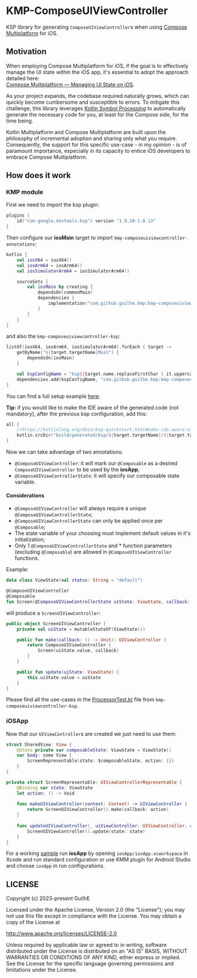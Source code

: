 # KMP-ComposeUIViewController

KSP library for generating `ComposeUIViewController`s when using [Compose Multiplatform](https://www.jetbrains.com/lp/compose-multiplatform/) for iOS.

## Motivation

When employing Compose Multiplatform for iOS, if the goal is to effectively manage the UI state within the iOS app, it's essential to adopt the approach detailed here:  
[Compose Multiplatform — Managing UI State on iOS](https://proandroiddev.com/compose-multiplatform-managing-ui-state-on-ios-45d37effeda9).  

As your project expands, the codebase required naturally grows, which can quickly become cumbersome and susceptible to errors. To mitigate this challenge, this library leverages [Kotlin Symbol Processing](https://kotlinlang.org/docs/ksp-overview.html) to automatically generate the necessary code for you, at least for the Compose side, for the time being.

Kotlin Multiplatform and Compose Multiplatform are built upon the philosophy of incremental adoption and sharing only what you require. Consequently, the support for this specific use-case - in my opinion - is of paramount importance, especially in its capacity to entice iOS developers to embrace Compose Multiplatform.

## How does it work

### KMP module
First we need to import the ksp plugin:
```kotlin
plugins {
    id("com.google.devtools.ksp") version "1.9.10-1.0.13"
}
```
Then configure our **iosMain** target to import `kmp-composeuiviewcontroller-annotations`:
```kotlin
kotlin {
    val iosX64 = iosX64()
    val iosArm64 = iosArm64()
    val iosSimulatorArm64 = iosSimulatorArm64()

    sourceSets {
        val iosMain by creating {
            dependsOn(commonMain)
            dependencies {
                implementation("com.github.guilhe.kmp:kmp-composeuiviewcontroller-annotations:${LASTEST_VERSION}")
            }
        }
    }
}
```
and also the `kmp-composeuiviewcontroller-ksp`:
```kotlin
listOf(iosX64, iosArm64, iosSimulatorArm64).forEach { target ->
    getByName("${target.targetName}Main") {
        dependsOn(iosMain)
    }

    val kspConfigName = "ksp${target.name.replaceFirstChar { it.uppercaseChar() }}"
    dependencies.add(kspConfigName, "com.github.guilhe.kmp:kmp-composeuiviewcontroller-ksp:${LASTEST_VERISON}")
}
```
You can find a full setup example [here](sample/shared/build.gradle.kts).

**Tip:** if you would like to make the IDE aware of the generated code (not mandatory), after the previous ksp configuration, add this:
```kotlin
all {
    //https://kotlinlang.org/docs/ksp-quickstart.html#make-ide-aware-of-generated-code
    kotlin.srcDir("build/generated/ksp/${target.targetName}/${target.targetName}Main/kotlin")
}
```
Now we can take advantage of two annotations:
- `@ComposeUIViewController`: it will mark our `@Composable` as a desired `ComposeUIViewController` to be used by the **iosApp**;
- `@ComposeUIViewControllerState`: it will specify our composable state variable.

#### Considerations
- `@ComposeUIViewController` will always require a unique `@ComposeUIViewControllerState`;
- `@ComposeUIViewControllerState` can only be applied once per `@Composable`;
- The state variable of your choosing must implement default values in it's initialization;
- Only 1 `@ComposeUIViewControllerState` and * function parameters (excluding `@Composable`) are allowed in `@ComposeUIViewController` functions.

Example:
```kotlin
data class ViewState(val status: String = "default")

@ComposeUIViewController
@Composable
fun Screen(@ComposeUIViewControllerState uiState: ViewState, callback: () -> Unit) { }
```
will produce a `ScreenUIViewController`:
```kotlin
public object ScreenUIViewController {
    private val uiState = mutableStateOf(ViewState())

    public fun make(callback: () -> Unit): UIViewController {
        return ComposeUIViewController {
            Screen(uiState.value, callback)
        }
    }

    public fun update(uiState: ViewState) {
        this.uiState.value = uiState
    }
}
```

Please find all the use-cases in the [ProcessorTest.kt](kmp-composeuiviewcontroller-ksp/src/test/kotlin/composeuiviewcontroller/ProcessorTest.kt) file from `kmp-composeuiviewcontroller-ksp`.

### iOSApp

Now that our `UIViewController`s are created we just need to use them:
```swift
struct SharedView: View {
    @State private var composableState: ViewState = ViewState()        
    var body: some View {
        ScreenRepresentable(state: $composableState, action: {})
    }
}

private struct ScreenRepresentable: UIViewControllerRepresentable {    
    @Binding var state: ViewState
    let action: () -> Void
    
    func makeUIViewController(context: Context) -> UIViewController {
        return ScreenUIViewController().make(callback: action)
    }
    
    func updateUIViewController(_ uiViewController: UIViewController, context: Context) {
        ScreenUIViewController().update(state: state)
    }
}
```

For a working [sample](sample/iosApp/iosApp/SharedView.swift) run **iosApp** by opening `iosApp/iosApp.xcworkspace` in Xcode and run standard configuration or use KMM plugin for Android Studio and choose `iosApp` in run configurations.

## LICENSE

Copyright (c) 2023-present GuilhE

Licensed under the Apache License, Version 2.0 (the "License"); you may not use this file except in compliance with the License. You may obtain a copy
of the License at

<http://www.apache.org/licenses/LICENSE-2.0>

Unless required by applicable law or agreed to in writing, software distributed under the License is distributed on an "AS IS" BASIS, WITHOUT
WARRANTIES OR CONDITIONS OF ANY KIND, either express or implied. See the License for the specific language governing permissions and limitations under
the License.
